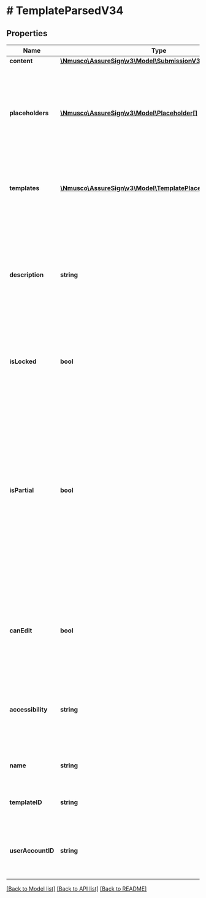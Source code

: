 # # TemplateParsedV34

## Properties

Name | Type | Description | Notes
------------ | ------------- | ------------- | -------------
**content** | [**\Nmusco\AssureSign\v3\Model\SubmissionV32**](.md) |  | [optional] 
**placeholders** | [**\Nmusco\AssureSign\v3\Model\Placeholder[]**](Placeholder.md) | Provides a list of the data elements used in the template that must be provided when referencing the template. | [optional] 
**templates** | [**\Nmusco\AssureSign\v3\Model\TemplatePlaceholderValuesV32[]**](TemplatePlaceholderValuesV32.md) | Provides a list of referenced templates and related placeholder values. | [optional] 
**description** | **string** | Specifies the user provided description for the template.  This is typically used to provide additional detail about the intended use case. | [optional] 
**isLocked** | **bool** | Specifies whether or not the template is locked to prevent editing. | [optional] 
**isPartial** | **bool** | Specifies whether or not the template contains only a partial definition.  If true, additional data beyond placeholder values must be provided as part of the submission.  If false, the template can be submitted with only placeholder values provided. | [optional] 
**canEdit** | **bool** | Deprecated.  With the introduction of entity permissions in version 6.32, this property is no longer used | [optional] 
**accessibility** | **string** | Deprecated.  With the introduction of entity permissions in version 6.32, this property is no longer used | [optional] 
**name** | **string** | Specifies the name of the template. | [optional] 
**templateID** | **string** | Specifies the unique identifier of the template. | [optional] 
**userAccountID** | **string** | Specifies the unique identifier of the user to whom the template belongs. | [optional] 

[[Back to Model list]](../../README.md#documentation-for-models) [[Back to API list]](../../README.md#documentation-for-api-endpoints) [[Back to README]](../../README.md)


